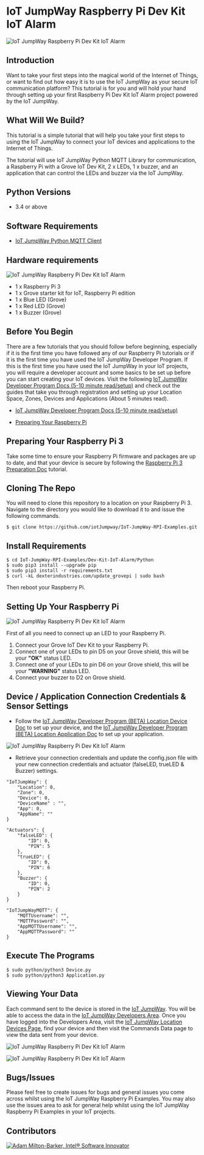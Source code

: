# IoT JumpWay Raspberry Pi Dev Kit IoT Alarm

![IoT JumpWay Raspberry Pi Dev Kit IoT Alarm](images/Dev-Kit-IoT-Alarm.png)

## Introduction
Want to take your first steps into the magical world of the Internet of Things, or want to find out how easy it is to use the IoT JumpWay as your secure IoT communication platform? This tutorial is for you and will hold your hand through setting up your first Raspberry Pi Dev Kit IoT Alarm project powered by the IoT JumpWay.

## What Will We Build?

This tutorial is a simple tutorial that will help you take your first steps to using the IoT JumpWay to connect your IoT devices and applications to the Internet of Things.

The tutorial will use IoT JumpWay Python MQTT Library for communication, a Raspberry Pi with a Grove IoT Dev Kit, 2 x LEDs, 1 x buzzer, and an application that can control the LEDs and buzzer via the IoT JumpWay.

## Python Versions

- 3.4 or above

## Software Requirements

- [IoT JumpWay Python MQTT Client](https://github.com/iotJumpway/JumpWayMQTT "IoT JumpWay Python MQTT Client")

## Hardware requirements

![IoT JumpWay Raspberry Pi Dev Kit IoT Alarm](images/hardware.jpg)

- 1 x Raspberry Pi 3
- 1 x Grove starter kit for IoT, Raspberry Pi edition
- 1 x Blue LED (Grove)
- 1 x Red LED (Grove)
- 1 x Buzzer (Grove)

## Before You Begin

There are a few tutorials that you should follow before beginning, especially if it is the first time you have followed any of our Raspberry Pi tutorials or if it is the first time you have used the IoT JumpWay Developer Program. If this is the first time you have used the IoT JumpWay in your IoT projects, you will require a developer account and some basics to be set up before you can start creating your IoT devices. Visit the following [IoT JumpWay Developer Program Docs (5-10 minute read/setup)](https://github.com/iotJumpway/IoT-JumpWay-Docs/ "IoT JumpWay Developer Program Docs (5-10 minute read/setup)") and check out the guides that take you through registration and setting up your Location Space, Zones, Devices and Applications (About 5 minutes read).

- [IoT JumpWay Developer Program Docs (5-10 minute read/setup)](https://github.com/iotJumpway/IoT-JumpWay-Docs/ "IoT JumpWay Developer Program Docs (5-10 minute read/setup)")

- [Preparing Your Raspberry Pi](https://github.com/iotJumpway/IoT-JumpWay-RPI-Examples/blob/master/_DOCS/1-Raspberry-Pi-Prep.md "Preparing Your Raspberry Pi")

## Preparing Your Raspberry Pi 3

Take some time to ensure your Raspberry Pi firmware and packages are up to date, and that your device is secure by following the [Raspberry Pi 3 Preparation Doc](https://github.com/iotJumpway/IoT-JumpWay-RPI-Examples/blob/master/_DOCS/1-Raspberry-Pi-Prep.md "Raspberry Pi 3 Preparation Doc") tutorial.

## Cloning The Repo

You will need to clone this repository to a location on your Raspberry Pi 3. Navigate to the directory you would like to download it to and issue the following commands.

    $ git clone https://github.com/iotJumpway/IoT-JumpWay-RPI-Examples.git

## Install Requirements

    $ cd IoT-JumpWay-RPI-Examples/Dev-Kit-IoT-Alarm/Python
	$ sudo pip3 install --upgrade pip
    $ sudo pip3 install -r requirements.txt
    $ curl -kL dexterindustries.com/update_grovepi | sudo bash

Then reboot your Raspberry Pi.

## Setting Up Your Raspberry Pi

![IoT JumpWay Raspberry Pi Dev Kit IoT Alarm](images/blinking.jpg)

First of all you need to connect up an LED to your Raspberry Pi.

1. Connect your Grove IoT Dev Kit to your Raspberry Pi.
2. Connect one of your LEDs to pin D5 on your Grove shield, this will be your **"OK"** status LED.
3. Connect one of your LEDs to pin D6 on your Grove shield, this will be your **"WARNING"** status LED.
4. Connect your buzzer to D2 on Grove shield.

## Device / Application Connection Credentials & Sensor Settings

- Follow the [IoT JumpWay Developer Program (BETA) Location Device Doc](https://github.com/iotJumpway/IoT-JumpWay-Docs/blob/master/4-Location-Devices.md "IoT JumpWay Developer Program (BETA) Location Device Doc") to set up your device, and the [IoT JumpWay Developer Program (BETA) Location Application Doc](https://github.com/iotJumpway/IoT-JumpWay-Docs/blob/master/5-Location-Applications.md "IoT JumpWay Developer Program (BETA) Location Application Doc") to set up your application.

![IoT JumpWay Raspberry Pi Dev Kit IoT Alarm](../images/main/Device-Creation.png)

- Retrieve your connection credentials and update the config.json file with your new connection credentials and actuator (falseLED, trueLED & Buzzer) settings.

```
"IoTJumpWay": {
    "Location": 0,
    "Zone": 0,
    "Device": 0,
    "DeviceName" : "",
    "App": 0,
    "AppName": ""
}
```

```
"Actuators": {
    "falseLED": {
        "ID": 0,
        "PIN": 5
    },
    "trueLED": {
        "ID": 0,
        "PIN": 6
    },
    "Buzzer": {
        "ID": 0,
        "PIN": 2
    }
}
```

```
"IoTJumpWayMQTT": {
    "MQTTUsername": "",
    "MQTTPassword": "",
    "AppMQTTUsername": "",
    "AppMQTTPassword": ""
}
```

## Execute The Programs

    $ sudo python/python3 Device.py
    $ sudo python/python3 Application.py

## Viewing Your Data

Each command sent to the device is stored in the [IoT JumpWay](https://iot.techbubbletechnologies.com/ "IoT JumpWay"). You will be able to access the data in the [IoT JumpWay Developers Area](https://iot.techbubbletechnologies.com/developers/dashboard/ "IoT JumpWay Developers Area"). Once you have logged into the Developers Area, visit the [IoT JumpWay Location Devices Page](https://iot.techbubbletechnologies.com/developers/location-devices "Location Devices page"), find your device and then visit the Commands Data page to view the data sent from your device.

![IoT JumpWay Raspberry Pi Dev Kit IoT Alarm](../../images/SensorData.png)

![IoT JumpWay Raspberry Pi Dev Kit IoT Alarm](../../images/WarningData.png)

## Bugs/Issues

Please feel free to create issues for bugs and general issues you come across whilst using the IoT JumpWay Raspberry Pi Examples. You may also use the issues area to ask for general help whilst using the IoT JumpWay Raspberry Pi Examples in your IoT projects.

## Contributors

[![Adam Milton-Barker, Intel® Software Innovator](../../images/Intel-Software-Innovator.jpg)](https://github.com/AdamMiltonBarker)